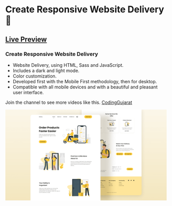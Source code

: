 # Create Responsive Website Delivery 🚚
## [Live Preview](https://amanayak.github.io/Create-Responsive-Website-Delivery/)
### Create Responsive Website Delivery

- Website Delivery, using HTML, Sass and JavaScript.
- Includes a dark and light mode.
- Color customization.
- Developed first with the Mobile First methodology, then for desktop.
- Compatible with all mobile devices and with a beautiful and pleasant user interface.

Join the channel to see more videos like this. [CodingGujarat](https://www.youtube.com/@CodingGujarat)

![Delivery website](/preview.png)
